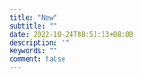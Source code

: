 ```yaml
---
title: "New"
subtitle: ""
date: 2022-10-24T08:51:13+08:00
description: ""
keywords: ""
comment: false
---
```

